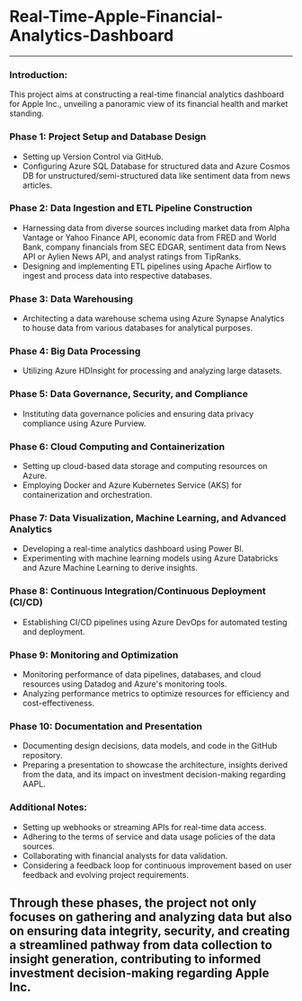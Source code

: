 # Real-Time-Apple-Financial-Analytics-Dashboard


---

### Introduction:
This project aims at constructing a real-time financial analytics dashboard for Apple Inc., unveiling a panoramic view of its financial health and market standing.

### Phase 1: Project Setup and Database Design
- Setting up Version Control via GitHub.
- Configuring Azure SQL Database for structured data and Azure Cosmos DB for unstructured/semi-structured data like sentiment data from news articles.

### Phase 2: Data Ingestion and ETL Pipeline Construction
- Harnessing data from diverse sources including market data from Alpha Vantage or Yahoo Finance API, economic data from FRED and World Bank, company financials from SEC EDGAR, sentiment data from News API or Aylien News API, and analyst ratings from TipRanks.
- Designing and implementing ETL pipelines using Apache Airflow to ingest and process data into respective databases.

### Phase 3: Data Warehousing
- Architecting a data warehouse schema using Azure Synapse Analytics to house data from various databases for analytical purposes.

### Phase 4: Big Data Processing
- Utilizing Azure HDInsight for processing and analyzing large datasets.

### Phase 5: Data Governance, Security, and Compliance
- Instituting data governance policies and ensuring data privacy compliance using Azure Purview.

### Phase 6: Cloud Computing and Containerization
- Setting up cloud-based data storage and computing resources on Azure.
- Employing Docker and Azure Kubernetes Service (AKS) for containerization and orchestration.

### Phase 7: Data Visualization, Machine Learning, and Advanced Analytics
- Developing a real-time analytics dashboard using Power BI.
- Experimenting with machine learning models using Azure Databricks and Azure Machine Learning to derive insights.

### Phase 8: Continuous Integration/Continuous Deployment (CI/CD)
- Establishing CI/CD pipelines using Azure DevOps for automated testing and deployment.

### Phase 9: Monitoring and Optimization
- Monitoring performance of data pipelines, databases, and cloud resources using Datadog and Azure's monitoring tools.
- Analyzing performance metrics to optimize resources for efficiency and cost-effectiveness.

### Phase 10: Documentation and Presentation
- Documenting design decisions, data models, and code in the GitHub repository.
- Preparing a presentation to showcase the architecture, insights derived from the data, and its impact on investment decision-making regarding AAPL.

### Additional Notes:
- Setting up webhooks or streaming APIs for real-time data access.
- Adhering to the terms of service and data usage policies of the data sources.
- Collaborating with financial analysts for data validation.
- Considering a feedback loop for continuous improvement based on user feedback and evolving project requirements.

Through these phases, the project not only focuses on gathering and analyzing data but also on ensuring data integrity, security, and creating a streamlined pathway from data collection to insight generation, contributing to informed investment decision-making regarding Apple Inc.
---
